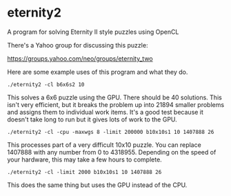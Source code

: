 # eternity2
A program for solving Eternity II style puzzles using OpenCL

There's a Yahoo group for discussing this puzzle:

https://groups.yahoo.com/neo/groups/eternity_two

Here are some example uses of this program and what they do.

```
./eternity2 -cl b6x6s2 10
```

This solves a 6x6 puzzle using the GPU. There should be 40
solutions. This isn't very efficient, but it breaks the problem up
into 21894 smaller problems and assigns them to individual work
items. It's a good test because it doesn't take long to run but it
gives lots of work to the GPU.

```
./eternity2 -cl -cpu -maxwgs 8 -limit 200000 b10x10s1 10 1407888 26
```

This processes part of a very difficult 10x10 puzzle. You can replace
1407888 with any number from 0 to 4318955. Depending on the speed of
your hardware, this may take a few hours to complete.

```
./eternity2 -cl -limit 2000 b10x10s1 10 1407888 26
```

This does the same thing but uses the GPU instead of the CPU.
